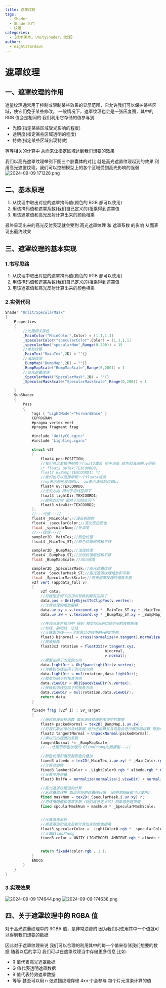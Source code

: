 ```yaml
---
title: 遮罩纹理
tags:
  - Shader
  - Shader入门
  - 纹理
categories:
  - [技术美术, UnityShader，纹理]
author:
  - nightstardawn
---
```


# 遮罩纹理

## 一、遮罩纹理的作用

遮量纹理通常用于控制或限制某些效果的显示范围，它允许我们可以保护某些区域，使它们免于某些修改。
一般情况下，遮罩纹理也会是一张灰度图，其中的 RGB 值会是相同的
我们利用它存储的值参与到

- 光照(指定某些区域受光影响的程度)
- 透明度(指定某些区域透明的程度)
- 特效(指定某些区域出现特效)

等等相关的计算中 从而来让指定区域达到我们想要的效果

我们以高光遮罩纹理举例下图三个胶囊体的对比
就是高光遮置纹理起到的效果
利用高光遮置纹理，我们可以控制模型上的各个区域受到高光影响的强弱
![ 2024-09-09 171228.png](https://s2.loli.net/2024/09/09/MjyHOzxmZVG7Bf8.png)

## 二、基本原理

1. 从纹理中取出对应的遮罩掩码值(颜色的 RGB 都可以使用)
2. 用该掩码值和遮罩系数(我们自己定义的)相乘得到遮罩值
3. 用该遮罩值和高光反射计算出来的颜色相乘

最终呈现出来的高光反射表现就会受到
高光遮罩纹理 和 遮罩系数 的影响
从而表现出最终效果

## 三、遮罩纹理的基本实现

### 1.书写思路

1. 从纹理中取出对应的遮罩掩码值(颜色的 RGB 都可以使用)
2. 用该掩码值和遮罩系数(我们自己定义的)相乘得到遮罩值
3. 用该遮罩值和高光反射计算出来的颜色相乘

### 2.实例代码

```cs
Shader "Unlit/SpecularMask"
{
    Properties
    {
        //光照相关属性
        _MainColor("MainColor",Color) = (1,1,1,1)
        _specularColor("specularColor",Color) = (1,1,1,1)
        _specularNum("specularNum",Range(0,200)) = 15
        //单张纹理
        _MainTex("MainTex",2D) = ""{}
        //法线纹理
        _BumpMap("BumpMap",2D) = ""{}
        _BumpMapScale("BumpMapScale",Range(0,200)) = 1
        //高光遮罩纹理
        _SpecularMask("SpecularMask",2D) = ""{}
        _SpecularMaskScale("SpecularMaskScale",Range(0,200)) = 1

    }
    SubShader
    {
        Pass
        {
            Tags { "LightMode"="ForwardBase" }
            CGPROGRAM
            #pragma vertex vert
            #pragma fragment frag

            #include "UnityCG.cginc"
            #include "Lighting.cginc"

            struct v2f
            {
                float4 pos:POSITION;
                //我们可以单独申明两个float2成员 用于记录 颜色和法线的uv坐标
                /* float2 uvTex:TEXCOORD0;
                float2 uvBump:TEXCOORD1; */
                //我们也可以直接申明一个float4成员
                //xy表示颜色纹理的uv  zw表示法线的纹理uv
                float4 uv:TEXCOORD0;
                //光的方向 相对于切线空间下
                float3 lightDir:TEXCOORD1;
                //视角的方向 相对于切线空间下
                float3 viewDir:TEXCOORD2;
            };
            //---光照---//
            float4 _MainColor;//漫反射颜色
            float4 _specularColor;//高光反色颜色
            float _specularNum;//光泽度
            //---纹理---//
            sampler2D _MainTex;//颜色纹理
            float4 _MainTex_ST;//颜色纹理缩放和平移

            sampler2D _BumpMap;//法线纹理
            float4 _BumpMap_ST;//法线纹理缩放和平移
            float _BumpMapScale;//凹凸程度

            sampler2D _SpecularMask;//高光遮罩纹理
            float4 _SpecularMask_ST;//高光遮罩纹理缩放和平移
            float _SpecularMaskScale;//高光遮罩纹理的缩放系数
            v2f vert (appdata_full v)
            {
                v2f data;
                //将模型空间下的顶点转移到裁剪空间下
                data.pos = UnityObjectToClipPos(v.vertex);
                //计算纹理的缩放偏移
                data.uv.xy = v.texcoord.xy * _MainTex_ST.xy + _MainTex_ST.zw;
                data.uv.zw = v.texcoord.xy * _BumpMap_ST.xy + _BumpMap_ST.zw;

                //在顶点着色器当中 得到 模型空间到切线空间的转换矩阵
                //切线、副切线、法线
                //计算副切线————注意乘以切线中的w确定方向
                float3 binormal = cross(normalize(v.tangent),normalize(v.normal))*v.tangent.w;
                //转换矩阵
                float3x3 rotation = float3x3(v.tangent.xyz,
                                             binormal,
                                             v.normal);
                //模型空间下的光的方向
                data.lightDir = ObjSpaceLightDir(v.vertex);
                //转换到切线空间下的光的方向
                data.lightDir = mul(rotation,data.lightDir);
                //模型空间下的视角方向
                data.viewDir = ObjSpaceViewDir(v.vertex);
                //转换到切线空间下的视角方向
                data.viewDir = mul(rotation,data.viewDir);
                return data;
            }

            fixed4 frag (v2f i) : SV_Target
            {
                //通过纹理采样函数 取出法线纹理贴图当中的数据
                float4 packedNormal = tex2D(_BumpMap,i.uv.zw);
                //将我们取出来的法线数据 进行逆运算并且可能会进行解压缩运算 得到切线空间下的法线信息
                float3 tangentNormal = UnpackNormal(packedNormal);
                //乘以凹凸程度的系数
                tangentNormal *= _BumpMapScale;
                //---处理带颜色纹理的 BlinnPhong光照模型---//

                //颜色纹理和漫反射颜色的叠加
                fixed3 albedo = tex2D(_MainTex,i.uv.xy) * _MainColor.rgb;
                //计算兰伯特
                fixed3 lambertColor = _LightColor0.rgb * albedo.rgb * max(0,dot(tangentNormal,normalize(i.lightDir)));
                //计算半角向量
                float3 halfA = normalize(normalize(i.viewDir) + normalize(i.lightDir));

                //高光遮罩纹理值的计算
                //从遮罩纹理中 取出对应的遮罩掩码值 （颜色的RGB都可以使用）
                fixed maskNum = tex2D(_SpecularMask,i.uv.xy).r;
                //用该掩码值和遮罩系数（我们自己定义的）相乘得到遮罩值
                fixed spcularMaskNum = maskNum * _SpecularMaskScale;


                //计算高光反射
                //用遮罩值和高光反射计算出来的颜色相乘
                float3 specularColor = _LightColor0.rgb * _specularColor * pow(max(0,dot(tangentNormal,halfA)) , _specularNum) * spcularMaskNum;
                //计算BlinnPhong
                fixed3 color = UNITY_LIGHTMODEL_AMBIENT.rgb * albedo + lambertColor + specularColor;


                return fixed4(color.rgb , 1 );
            }
            ENDCG
        }
    }
}
```

### 3.实现效果

![ 2024-09-09 174644.png](https://s2.loli.net/2024/09/09/CnqY95UROJHZ7f3.png)
![ 2024-09-09 174638.png](https://s2.loli.net/2024/09/09/lI7OJWQcuZz5t1L.png)

## 四、关于遮罩纹理中的 RGBA 值

对于高光遮量纹理中的 RGBA 值，是非常浪费的
因为我们只使用其中一个值就可以得到我们想要的数据

因此对于遮罩纹理来说
我们可以合理的利用其中的每一个值来存储我们想要的数据
随着以后的学习
我们可以在遮罩纹理当中存储更多信息
比如:

- R 值代表高光遮罩数据
- G 值代表透明遮罩数据
- B 值代表特效遮罩数据
- 等等
  甚至可以用 n 张遮挡纹理存储 4xn 个会参与 每个片元渲染计算的值
